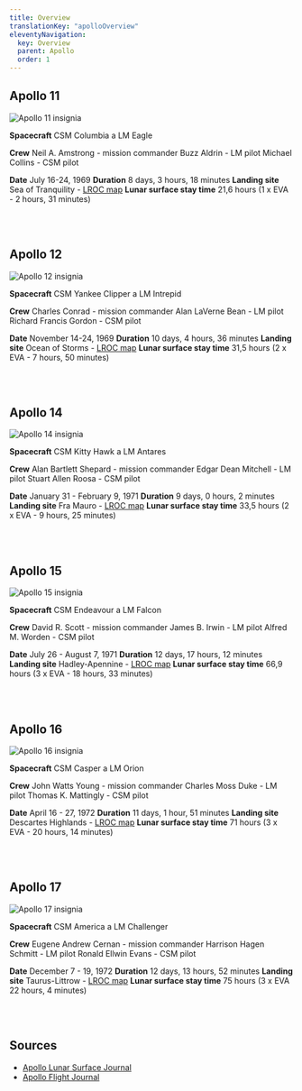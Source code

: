 ```yaml
---
title: Overview
translationKey: "apolloOverview"
eleventyNavigation:
  key: Overview
  parent: Apollo
  order: 1
---
```


<h2>Apollo 11</h2>

<div class="double">
<div class="left">

![Apollo 11 insignia](/assets/img/apollo/Apollo_11_insignia.png)
</div>
<div class="right">

__Spacecraft__ 
CSM Columbia a LM Eagle

__Crew__
Neil A. Amstrong - mission commander
Buzz Aldrin - LM pilot
Michael Collins - CSM pilot

__Date__ 
July 16-24, 1969
__Duration__ 
8 days, 3 hours, 18 minutes
__Landing site__ 
Sea of Tranquility - [LROC map](https://bit.ly/3Tf8u8a)
__Lunar surface stay time__ 
21,6 hours (1 x EVA - 2 hours, 31 minutes)

</div>
</div>
<br><br>

<h2 id="2">Apollo 12</h2>

<div class="double">
<div class="left">

![Apollo 12 insignia](/assets/img/apollo/Apollo_12_insignia.png)

</div>
<div class="right">

__Spacecraft__ 
CSM Yankee Clipper a LM Intrepid

__Crew__ 
Charles Conrad - mission commander
Alan LaVerne Bean - LM pilot
Richard Francis Gordon - CSM pilot

__Date__ 
November 14-24, 1969
__Duration__ 
10 days, 4 hours, 36 minutes
__Landing site__ 
Ocean of Storms - [LROC map](https://bit.ly/3v0GlZf) 
__Lunar surface stay time__ 
31,5 hours (2 x EVA - 7 hours, 50 minutes)

</div>
</div>
<br>
<br>

<h2>Apollo 14</h2>

<div class="double">
<div class="left">

![Apollo 14 insignia](/assets/img/apollo/Apollo_14_insignia.png)

</div>
<div class="right">

__Spacecraft__ 
CSM Kitty Hawk a LM Antares

__Crew__
Alan Bartlett Shepard - mission commander
Edgar Dean Mitchell - LM pilot
Stuart Allen Roosa - CSM pilot

__Date__ 
January 31 - February 9, 1971
__Duration__ 
9 days, 0 hours, 2 minutes
__Landing site__ 
Fra Mauro - [LROC map](https://bit.ly/3wxU0Yh)
__Lunar surface stay time__ 
33,5 hours (2 x EVA - 9 hours, 25 minutes)

</div>
</div>
<br>
<br>

<h2>Apollo 15</h2>

<div class="double">
<div class="left">

![Apollo 15 insignia](/assets/img/apollo/Apollo_15_insignia.png)

</div>
<div class="right">

__Spacecraft__ 
CSM Endeavour a LM Falcon

__Crew__
David R. Scott - mission commander
James B. Irwin - LM pilot
Alfred M. Worden - CSM pilot

__Date__ 
July 26 - August 7, 1971
__Duration__ 
12 days, 17 hours, 12 minutes
__Landing site__ 
Hadley-Apennine - [LROC map](https://bit.ly/49EaeOb) 
__Lunar surface stay time__ 
66,9 hours (3 x EVA - 18 hours, 33 minutes)

</div>
</div>
<br>
<br>

<h2>Apollo 16</h2>

<div class="double">
<div class="left">

![Apollo 16 insignia](/assets/img/apollo/Apollo_16_insignia.png)

</div>
<div class="right">

__Spacecraft__ 
CSM Casper a LM Orion

__Crew__ 
John Watts Young - mission commander
Charles Moss Duke - LM pilot
Thomas K. Mattingly - CSM pilot

__Date__ 
April 16 - 27, 1972
__Duration__ 
11 days, 1 hour, 51 minutes
__Landing site__ 
Descartes Highlands - [LROC map](https://bit.ly/3P1yWjj)
__Lunar surface stay time__ 
71 hours (3 x EVA - 20 hours, 14 minutes)

</div>
</div>
<br>
<br>

<h2>Apollo 17</h2>

<div class="double">
<div class="left">

![Apollo 17 insignia](/assets/img/apollo/Apollo_17_insignia.png)

</div>
<div class="right">

__Spacecraft__ 
CSM America a LM Challenger

__Crew__
Eugene Andrew Cernan - mission commander
Harrison Hagen Schmitt - LM pilot
Ronald Ellwin Evans - CSM pilot

__Date__ 
December 7 - 19, 1972
__Duration__ 
12 days, 13 hours, 52 minutes
__Landing site__ 
Taurus-Littrow - [LROC map](https://bit.ly/3TeqC25)
__Lunar surface stay time__ 
75 hours (3 x EVA 22 hours, 4 minutes)

</div>
</div>
<br>
<br>

## Sources
- [Apollo Lunar Surface Journal](https://www.nasa.gov/history/alsj/main.html)
- [Apollo Flight Journal](https://www.nasa.gov/history/afj/)
